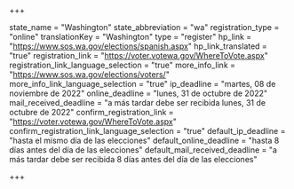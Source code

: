 +++

state_name = "Washington"
state_abbreviation = "wa"
registration_type = "online"
translationKey = "Washington"
type = "register"
hp_link = "https://www.sos.wa.gov/elections/spanish.aspx"
hp_link_translated = "true"
registration_link = "https://voter.votewa.gov/WhereToVote.aspx"
registration_link_language_selection = "true"
more_info_link = "https://www.sos.wa.gov/elections/voters/"
more_info_link_language_selection = "true"
ip_deadline = "martes, 08 de noviembre de 2022"
online_deadline = "lunes, 31 de octubre de 2022"
mail_received_deadline = "a más tardar debe ser recibida lunes, 31 de octubre de 2022"
confirm_registration_link = "https://voter.votewa.gov/WhereToVote.aspx"
confirm_registration_link_language_selection = "true"
default_ip_deadline = "hasta el mismo día de las elecciones"
default_online_deadline = "hasta 8 días antes del día de las elecciones"
default_mail_received_deadline = "a más tardar debe ser recibida 8 días antes del día de las elecciones"

+++